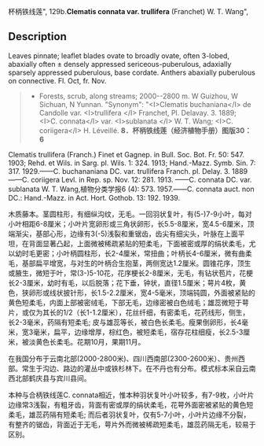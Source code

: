 杯柄铁线莲",
129b.**Clematis connata var. trullifera** (Franchet) W. T. Wang",

## Description
Leaves pinnate; leaflet blades ovate to broadly ovate, often 3-lobed, abaxially often ± densely appressed sericeous-puberulous, adaxially sparsely appressed puberulous, base cordate. Anthers abaxially puberulous on connective. Fl. Oct, fr. Nov.

> * Forests, scrub, along streams; 2000--2800 m. W Guizhou, W Sichuan, N Yunnan.
  "Synonym": "&lt;I&gt;Clematis buchaniana&lt;/I&gt; de Candolle var. &lt;I&gt;trullifera &lt;/I&gt; Franchet, Pl. Delavay. 3. 1889; &lt;I&gt;C. connata&lt;/I&gt; var. &lt;I&gt;sublanata &lt;/I&gt; W. T. Wang; &lt;I&gt;C. coriigera&lt;/I&gt; H. Léveillé.
**8．杯柄铁线莲（经济植物手册）图版30：6**

Clematis trullifera (Franch.) Finet et Gagnep. in Bull. Soc. Bot. Fr. 50: 547. 1903; Rehd. et Wils. in Sarg. pl. Wils. 1: 324. 1913; Hand.-Mazz. Symb. Sin. 7: 317. 1929.——C. buchananiana DC. var. trullifera Franch. pl. Delay. 3. 1889——C. coriigera Levl. in Rep. sp. Nov. 12: 281. 1913. ——C. connata DC. var. sublanata W. T. Wang,植物分类学报6 (4): 573. 1957.——C. connata auct. non DC.: Hand.-Mazz. in Act. Hort. Gothob. 13: 192. 1939.

木质藤本。茎圆柱形，有细纵沟纹，无毛。一回羽状复叶，有(5-)7-9小叶，每对小叶相距6-8厘米；小叶片宽卵形或三角状卵形，长5.5-8厘米，宽4.5-6厘米，顶端渐尖，基部心形，边缘有3(-5)浅裂和重锯齿，齿尖有细尖头，叶脉在上面平坦，在背面显著凸起，上面微被稀疏紧贴的短柔毛，下面被密或厚的绢状柔毛，尤以幼时毛更密；小叶柄圆柱形，长2-4厘米，常扭曲；叶柄长4-6厘米，微有曲柔毛，基部扁平增宽，与对生的叶柄合生抱茎，两侧宽达1.2厘米。圆锥花序，顶生或腋生，微短于叶，常(3-)5-10花，花序梗长2-8厘米，无毛，有钻状苞片，花梗长2-3厘米，幼时有毛，以后脱落；花下垂，钟状，直径1.5厘米；萼片4枚，黄色，狭卵形或线状披针形，长1.5-2.2厘米，宽4-5毫米，顶端钝圆，外面被紧贴的黄色短柔毛，内面上部被密绒毛，下部无毛，边缘密被白色绒毛；雄蕊微短于萼片，或仅为其长的1/2（长1-1.2厘米），花丝纤细，有密柔毛，花药线形，侧生，长2-3毫米，药隔有短柔毛; 皮与雄蕊等长，被白色长柔毛。瘦果倒卵形，长4毫米，宽3毫米，扁平，边缘增厚，棕红色，被短柔毛，宿存花柱细瘦，长2.5-3厘米，被淡黄色长柔毛。花期10月，果期11月。

在我国分布于云南北部(2000-2800米)、四川西南部(2300-2600米）、贵州西部。常生于沟边、路边的灌丛中或铁杉林下。在不丹也有分布。模式标本采自云南西北部鹤庆县与宾川县间。

本种与合柄铁线莲C. connata相近，惟本种羽状复叶小叶较多，有7-9枚，小叶片边缘常3浅裂，有粗牙齿，背面有密或厚的绢状柔毛，花萼外面密被紧贴的黄色短柔毛，雄蕊药隔有短柔毛; 而后者羽状复叶，仅有5-7小叶，小叶片边缘不分裂，有整齐的锯齿，背面近于无毛，萼片外而微被稀疏短柔毛，雄蕊药隔无毛，较易于区别。
